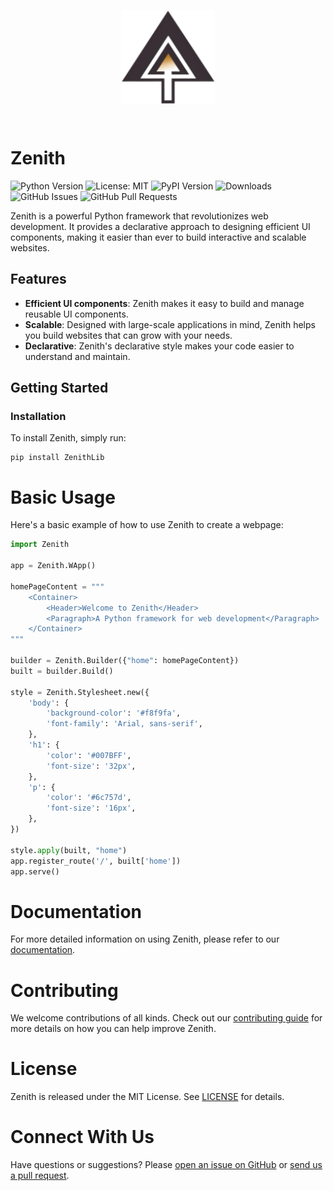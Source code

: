 
<p align="center">
<img src="./docs/images/Upscaled-Zenith.png" style="align: center; width: 150px; text-align: center; display: flex;">
</p><br>

# Zenith
![Python Version](https://img.shields.io/badge/Python-3.8-brightgreen.svg)
![License: MIT](https://img.shields.io/badge/License-MIT-yellow.svg)
![PyPI Version](https://img.shields.io/pypi/v/ZenithLib)
![Downloads](https://img.shields.io/pypi/dm/ZenithLib)
![GitHub Issues](https://img.shields.io/github/issues/Ryan-Rudd/Zenith)
![GitHub Pull Requests](https://img.shields.io/github/issues-pr/Ryan-Rudd/Zenith)

Zenith is a powerful Python framework that revolutionizes web development. It provides a declarative approach to designing efficient UI components, making it easier than ever to build interactive and scalable websites.

## Features

- **Efficient UI components**: Zenith makes it easy to build and manage reusable UI components.
- **Scalable**: Designed with large-scale applications in mind, Zenith helps you build websites that can grow with your needs.
- **Declarative**: Zenith's declarative style makes your code easier to understand and maintain.

## Getting Started

### Installation

To install Zenith, simply run:

```shell
pip install ZenithLib
```

# Basic Usage 

Here's a basic example of how to use Zenith to create a webpage:

```python
import Zenith

app = Zenith.WApp()

homePageContent = """
    <Container>
        <Header>Welcome to Zenith</Header>
        <Paragraph>A Python framework for web development</Paragraph>
    </Container>
"""

builder = Zenith.Builder({"home": homePageContent})
built = builder.Build()

style = Zenith.Stylesheet.new({
    'body': {
        'background-color': '#f8f9fa',
        'font-family': 'Arial, sans-serif',
    },
    'h1': {
        'color': '#007BFF',
        'font-size': '32px',
    },
    'p': {
        'color': '#6c757d',
        'font-size': '16px',
    },
})

style.apply(built, "home")
app.register_route('/', built['home'])
app.serve()

```

# Documentation

For more detailed information on using Zenith, please refer to our [documentation](/docs).

# Contributing 
We welcome contributions of all kinds. Check out our [contributing guide](./CONTRIBUTING.md) for more details on how you can help improve Zenith.

# License 

Zenith is released under the MIT License. See [LICENSE](./LICENSE) for details.

# Connect With Us
Have questions or suggestions? Please [open an issue on GitHub](https://github.com/Ryan-Rudd/Zenith/issues) or [send us a pull request](https://github.com/Ryan-Rudd/Zenith/pulls).